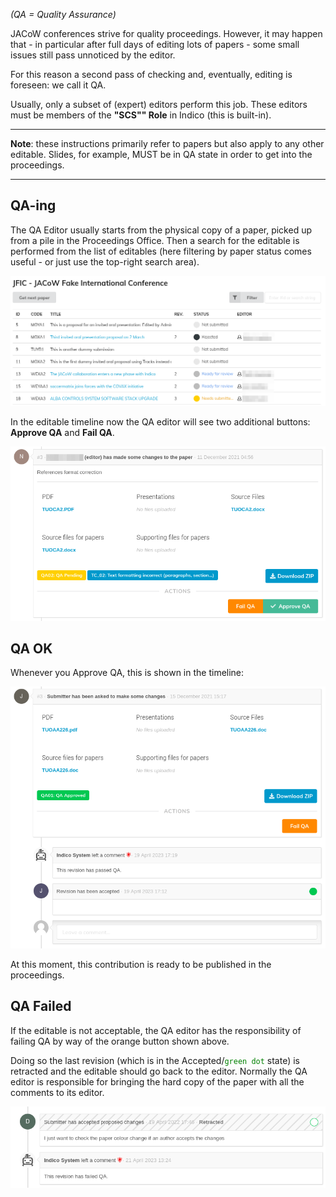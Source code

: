 *(QA = Quality Assurance)*

JACoW conferences strive for quality proceedings. However, it may happen that - in particular after full days of editing lots of papers - some small issues still pass unnoticed by the editor.

For this reason a second pass of checking and, eventually, editing is foreseen: we call it QA.

Usually, only a subset of (expert) editors perform this job. These editors must be members of the **"SCS"" Role** in Indico (this is built-in).

---

**Note**: these instructions primarily refer to papers but also apply to any other editable. Slides, for example, MUST be in QA state in order to get into the proceedings.

---

## QA-ing

The QA Editor usually starts from the physical copy of a paper, picked up from a pile in the Proceedings Office. Then a search for the editable is performed from the list of editables (here filtering by paper status comes useful - or just use the top-right search area).

![](../img/editorcockpit.png)

In the editable timeline now the QA editor will see two additional buttons: **Approve QA** and **Fail QA**.

![](../img/qa.png)

## QA OK

Whenever you Approve QA, this is shown in the timeline:

![](../img/qaok.png)

At this moment, this contribution is ready to be published in the proceedings.

## QA Failed

If the editable is not acceptable, the QA editor has the responsibility of failing QA by way of the orange button shown above.

Doing so the last revision (which is in the Accepted/<code style="color: green">green dot</code> state) is retracted and the editable should go back to the editor. Normally the QA editor is responsible for bringing the hard copy of the paper with all the comments to its editor.

![](../img/qafailed.png)
